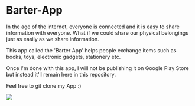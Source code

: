 # Barter-App
In the age of the internet, everyone is connected and it is easy to share information
with everyone. What if we could share our physical belongings just as easily as we
share information.

This app called the 'Barter App' helps people exchange items such as books, toys, electronic gadgets, stationery etc.

Once I'm done with this app, I will not be publishing it on Google Play Store but instead it'll remain here in this repository.

Feel free to git clone my App :)

<img src ='https://github.com/josh-web/Barter-App/blob/master/assets/ads-icon.png'>
